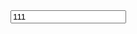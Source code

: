 <!DOCTYPE html>
<html lang="zh">
<head>
  <meta charset="UTF-8">
  <meta name="viewport" content="maximum-scale=1.0,minimum-scale=1.0,width=decive-width,initial-scale=1.0"/>
  <title>Title</title>
</head>
<body>
<input type="text" value="111" onblur="f()">
<script>
function f() {
  location.href = `https://www.baidu.com?name=${document.getElementsByTagName('input')[0].value}`
  console.log(document.getElementsByTagName('input')[0].value)
}
</script>
</body>
</html>